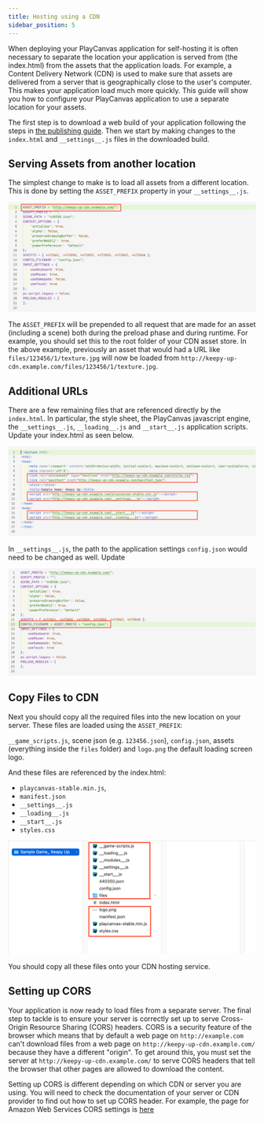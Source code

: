 ```yaml
---
title: Hosting using a CDN
sidebar_position: 5
---
```


When deploying your PlayCanvas application for self-hosting it is often necessary to separate the location your application is served from (the index.html) from the assets that the application loads. For example, a Content Delivery Network (CDN) is used to make sure that assets are delivered from a server that is geographically close to the user's computer. This makes your application load much more quickly. This guide will show you how to configure your PlayCanvas application to use a separate location for your assets.

The first step is to download a web build of your application following the steps in [the publishing guide][1]. Then we start by making changes to the `index.html` and `__settings__.js` files in the downloaded build.

## Serving Assets from another location

The simplest change to make is to load all assets from a different location. This is done by setting the `ASSET_PREFIX` property in your `__settings__.js`.

![settings.js](/img/user-manual/editor/publishing/web/cdn-settings-assets-prefix.png)

The `ASSET_PREFIX` will be prepended to all request that are made for an asset (including a scene) both during the preload phase and during runtime. For example, you should set this to the root folder of your CDN asset store.  In the above example, previously an asset that would had a URL like `files/123456/1/texture.jpg` will now be loaded from `http://keepy-up-cdn.example.com/files/123456/1/texture.jpg`.

## Additional URLs

There are a few remaining files that are referenced directly by the `index.html`. In particular, the style sheet, the PlayCanvas javascript engine, the `__settings__.js`, `__loading__.js` and `__start__.js` application scripts. Update your index.html as seen below.

![index.html](/img/user-manual/editor/publishing/web/cdn-index.png)

In `__settings__.js`, the path to the application settings `config.json` would need to be changed as well. Update

![settings.js](/img/user-manual/editor/publishing/web/cdn-settings-config-prefix.png)

## Copy Files to CDN

Next you should copy all the required files into the new location on your server. These files are loaded using the `ASSET_PREFIX`:

`__game_scripts.js`, scene json (e.g. `123456.json`), `config.json`, assets (everything inside the `files` folder) and `logo.png` the default loading screen logo.

And these files are referenced by the index.html:

- `playcanvas-stable.min.js`,
- `manifest.json`
- `__settings__.js`
- `__loading__.js`
- `__start__.js`
- `styles.css`

![CDN files](/img/user-manual/editor/publishing/web/cdn-files.png)

You should copy all these files onto your CDN hosting service.

## Setting up CORS

Your application is now ready to load files from a separate server. The final step to tackle is to ensure your server is correctly set up to serve Cross-Origin Resource Sharing (CORS) headers. CORS is a security feature of the browser which means that by default a web page on `http://example.com` can't download files from a web page on `http://keepy-up-cdn.example.com/` because they have a different "origin". To get around this, you must set the server at `http://keepy-up-cdn.example.com/` to serve CORS headers that tell the browser that other pages are allowed to download the content.

Setting up CORS is different depending on which CDN or server you are using. You will need to check the documentation of your server or CDN provider to find out how to set up CORS header. For example, the page for Amazon Web Services CORS settings is [here][5]

[1]: /user-manual/editor/publishing/web/self-hosting
[5]: https://docs.aws.amazon.com/AmazonS3/latest/userguide/cors.html
